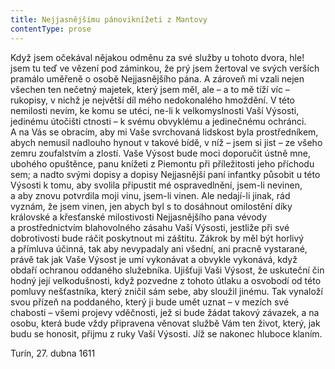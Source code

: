 ```yaml
---
title: Nejjasnějšímu pánoviknížeti z Mantovy
contentType: prose
---
```


Když jsem očekával nějakou odměnu za své služby u tohoto dvora, hle! jsem tu teď ve vězení pod záminkou, že prý jsem žertoval ve svých verších pramálo uměřeně o osobě Nejjasnějšího pána. A zároveň mi vzali nejen všechen ten nečetný majetek, který jsem měl, ale – a to mě tíží víc – rukopisy, v nichž je největší díl mého nedokonalého hmoždění. V této nemilosti nevím, ke komu se utéci, ne-li k velkomyslnosti Vaší Výsosti, jedinému útočišti ctnosti – k svému obvyklému a jedinečnému ochránci. A na Vás se obracím, aby mi Vaše svrchovaná lidskost byla prostředníkem, abych nemusil nadlouho hynout v takové bídě, v níž – jsem si jist – ze všeho zemru zoufalstvím a zlostí. Vaše Výsost bude moci doporučit ústně mne, ubohého opuštěnce, panu knížeti z Piemontu při příležitosti jeho příchodu sem; a nadto svými dopisy a dopisy Nejjasnější paní infantky působit u této Výsosti k tomu, aby svolila připustit mé ospravedlnění, jsem-li nevinen, a aby znovu potvrdila moji vinu, jsem-li vinen. Ale nedají-li jinak, rád vyznám, že jsem vinen, jen abych byl s to dosáhnout omilostění díky královské a křesťanské milostivosti Nejjasnějšího pana vévody a prostřednictvím blahovolného zásahu Vaší Výsosti, jestliže při své dobrotivosti bude ráčit poskytnout mi záštitu. Zákrok by měl být horlivý a přímluva účinná, tak aby nevypadaly ani všední, ani pracně vystarané, právě tak jak Vaše Výsost je umí vykonávat a obvykle vykonává, když obdaří ochranou oddaného služebníka. Ujišťuji Vaši Výsost, že uskuteční čin hodný její velkodušnosti, když pozvedne z tohoto útlaku a osvobodí od této pomluvy nešťastníka, který zničil sám sebe, aby sloužil jinému. Tak vynaloží svou přízeň na poddaného, který ji bude umět uznat – v mezích své chabosti – všemi projevy vděčnosti, jež si bude žádat takový závazek, a na osobu, která bude vždy připravena věnovat službě Vám ten život, který, jak budu se honosit, přijmu z ruky Vaší Výsosti. Jíž se nakonec hluboce klaním.

Turín, 27. dubna 1611
